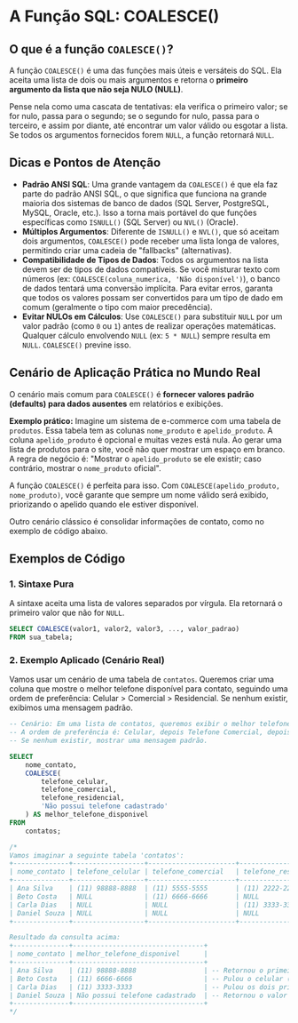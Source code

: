 # A Função SQL: COALESCE()

## O que é a função `COALESCE()`?

A função `COALESCE()` é uma das funções mais úteis e versáteis do SQL. Ela aceita uma lista de dois ou mais argumentos e retorna o **primeiro argumento da lista que não seja NULO (NULL)**.

Pense nela como uma cascata de tentativas: ela verifica o primeiro valor; se for nulo, passa para o segundo; se o segundo for nulo, passa para o terceiro, e assim por diante, até encontrar um valor válido ou esgotar a lista. Se todos os argumentos fornecidos forem `NULL`, a função retornará `NULL`.

## Dicas e Pontos de Atenção

  * **Padrão ANSI SQL**: Uma grande vantagem da `COALESCE()` é que ela faz parte do padrão ANSI SQL, o que significa que funciona na grande maioria dos sistemas de banco de dados (SQL Server, PostgreSQL, MySQL, Oracle, etc.). Isso a torna mais portável do que funções específicas como `ISNULL()` (SQL Server) ou `NVL()` (Oracle).
  * **Múltiplos Argumentos**: Diferente de `ISNULL()` e `NVL()`, que só aceitam dois argumentos, `COALESCE()` pode receber uma lista longa de valores, permitindo criar uma cadeia de "fallbacks" (alternativas).
  * **Compatibilidade de Tipos de Dados**: Todos os argumentos na lista devem ser de tipos de dados compatíveis. Se você misturar texto com números (ex: `COALESCE(coluna_numerica, 'Não disponível')`), o banco de dados tentará uma conversão implícita. Para evitar erros, garanta que todos os valores possam ser convertidos para um tipo de dado em comum (geralmente o tipo com maior precedência).
  * **Evitar NULOs em Cálculos**: Use `COALESCE()` para substituir `NULL` por um valor padrão (como `0` ou `1`) antes de realizar operações matemáticas. Qualquer cálculo envolvendo `NULL` (ex: `5 * NULL`) sempre resulta em `NULL`. `COALESCE()` previne isso.

## Cenário de Aplicação Prática no Mundo Real

O cenário mais comum para `COALESCE()` é **fornecer valores padrão (defaults) para dados ausentes** em relatórios e exibições.

**Exemplo prático:**
Imagine um sistema de e-commerce com uma tabela de `produtos`. Essa tabela tem as colunas `nome_produto` e `apelido_produto`. A coluna `apelido_produto` é opcional e muitas vezes está nula. Ao gerar uma lista de produtos para o site, você não quer mostrar um espaço em branco. A regra de negócio é: "Mostrar o `apelido_produto` se ele existir; caso contrário, mostrar o `nome_produto` oficial".

A função `COALESCE()` é perfeita para isso. Com `COALESCE(apelido_produto, nome_produto)`, você garante que sempre um nome válido será exibido, priorizando o apelido quando ele estiver disponível.

Outro cenário clássico é consolidar informações de contato, como no exemplo de código abaixo.

## Exemplos de Código

### 1\. Sintaxe Pura

A sintaxe aceita uma lista de valores separados por vírgula. Ela retornará o primeiro valor que não for `NULL`.

```sql
SELECT COALESCE(valor1, valor2, valor3, ..., valor_padrao)
FROM sua_tabela;
```

### 2\. Exemplo Aplicado (Cenário Real)

Vamos usar um cenário de uma tabela de `contatos`. Queremos criar uma coluna que mostre o melhor telefone disponível para contato, seguindo uma ordem de preferência: Celular \> Comercial \> Residencial. Se nenhum existir, exibimos uma mensagem padrão.

```sql
-- Cenário: Em uma lista de contatos, queremos exibir o melhor telefone disponível.
-- A ordem de preferência é: Celular, depois Telefone Comercial, depois Telefone Residencial.
-- Se nenhum existir, mostrar uma mensagem padrão.

SELECT
    nome_contato,
    COALESCE(
        telefone_celular,
        telefone_comercial,
        telefone_residencial,
        'Não possui telefone cadastrado'
    ) AS melhor_telefone_disponivel
FROM
    contatos;

/*
Vamos imaginar a seguinte tabela 'contatos':
+--------------+------------------+----------------------+------------------------+
| nome_contato | telefone_celular | telefone_comercial   | telefone_residencial   |
+--------------+------------------+----------------------+------------------------+
| Ana Silva    | (11) 98888-8888  | (11) 5555-5555       | (11) 2222-2222         |
| Beto Costa   | NULL             | (11) 6666-6666       | NULL                   |
| Carla Dias   | NULL             | NULL                 | (11) 3333-3333         |
| Daniel Souza | NULL             | NULL                 | NULL                   |
+--------------+------------------+----------------------+------------------------+

Resultado da consulta acima:
+--------------+---------------------------------+
| nome_contato | melhor_telefone_disponivel      |
+--------------+---------------------------------+
| Ana Silva    | (11) 98888-8888                 | -- Retornou o primeiro valor não nulo (celular)
| Beto Costa   | (11) 6666-6666                  | -- Pulou o celular (nulo) e retornou o comercial
| Carla Dias   | (11) 3333-3333                  | -- Pulou os dois primeiros e retornou o residencial
| Daniel Souza | Não possui telefone cadastrado  | -- Retornou o valor padrão, pois todos eram nulos
+--------------+---------------------------------+
*/
```
